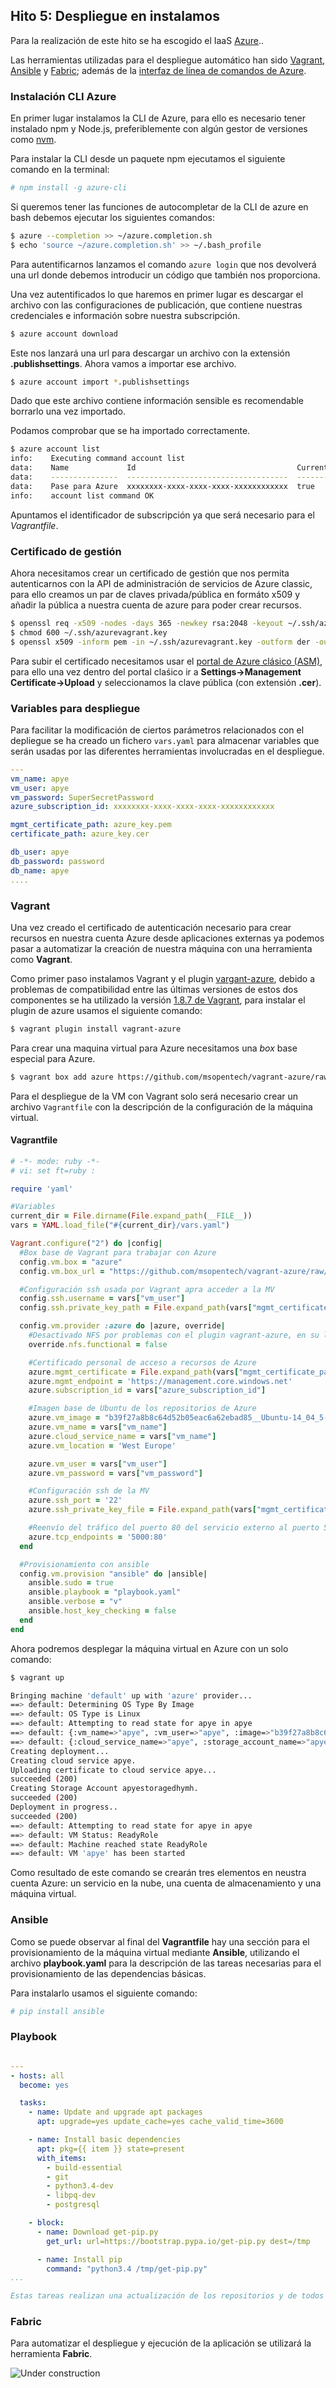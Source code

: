 ## Hito 5: Despliegue en instalamos
Para la realización de este hito se ha escogido el IaaS [Azure](https://azure.microsoft.com/es-es/)..

Las herramientas utilizadas para el despliegue automático han sido [Vagrant](https://www.vagrantup.com/), [Ansible](https://www.ansible.com/) y [Fabric](http://www.fabfile.org/); además de la [interfaz de línea de comandos de Azure](https://docs.microsoft.com/es-es/azure/xplat-cli-install).

### Instalación CLI Azure
En primer lugar instalamos la CLI de Azure, para ello es necesario tener instalado npm y Node.js, preferiblemente con algún gestor de versiones como [nvm](https://github.com/creationix/nvm).

Para instalar la CLI desde un paquete npm ejecutamos el siguiente comando en la terminal:

```bash
# npm install -g azure-cli
```

Si queremos tener las funciones de autocompletar de la CLI de azure en bash debemos ejecutar los siguientes comandos:

```bash
$ azure --completion >> ~/azure.completion.sh
$ echo 'source ~/azure.completion.sh' >> ~/.bash_profile
```

Para autentificarnos lanzamos el comando `azure login` que nos devolverá una url donde debemos introducir un código que también nos proporciona.

Una vez autentificados lo que haremos en primer lugar es descargar el archivo con las configuraciones de publicación, que contiene nuestras credenciales e información sobre nuestra subscripción.

```bash
$ azure account download
```

Este nos lanzará una url para descargar un archivo con la extensión **.publishsettings**. Ahora vamos a importar ese archivo.

```bash
$ azure account import *.publishsettings
```

Dado que este archivo contiene información sensible es recomendable borrarlo una vez importado.

Podamos comprobar que se ha importado correctamente.
```bash
$ azure account list
info:    Executing command account list
data:    Name             Id                                    Current  State  
data:    ---------------  ------------------------------------  -------  -------
data:    Pase para Azure  xxxxxxxx-xxxx-xxxx-xxxx-xxxxxxxxxxxx  true     Enabled
info:    account list command OK
```
Apuntamos el identificador de subscripción ya que será necesario para el *Vagrantfile*.

### Certificado de gestión
Ahora necesitamos crear un certificado de gestión que nos permita autenticarnos con la API de administración de servicios de Azure classic, para ello creamos un par de claves privada/pública en formáto x509 y añadir la pública a nuestra cuenta de azure para poder crear recursos.
```bash
$ openssl req -x509 -nodes -days 365 -newkey rsa:2048 -keyout ~/.ssh/azurevagrant.key -out ~/.ssh/azurevagrant.key
$ chmod 600 ~/.ssh/azurevagrant.key
$ openssl x509 -inform pem -in ~/.ssh/azurevagrant.key -outform der -out ~/.ssh/azurevagrant.cer
```

Para subir el certificado necesitamos usar el [portal de Azure clásico (ASM)](http://manage.windowsazure.com/), para ello una vez dentro del portal claśico ir a **Settings->Management Certificate->Upload** y seleccionamos la clave pública (con extensión **.cer**).


### Variables para despliegue
Para facilitar la modificación de ciertos parámetros relacionados con el depliegue se ha creado un fichero `vars.yaml` para almacenar variables que serán usadas por las diferentes herramientas involucradas en el despliegue.

```yaml
---
vm_name: apye
vm_user: apye
vm_password: SuperSecretPassword
azure_subscription_id: xxxxxxxx-xxxx-xxxx-xxxx-xxxxxxxxxxxx

mgmt_certificate_path: azure_key.pem
certificate_path: azure_key.cer

db_user: apye
db_password: password
db_name: apye
....
```

### Vagrant
Una vez creado el certificado de autenticación necesario para crear recursos en nuestra cuenta Azure desde aplicaciones externas ya podemos pasar a automatizar la creación de nuestra máquina con una herramienta como **Vagrant**.

Como primer paso instalamos Vagrant y el plugin [vargant-azure](https://github.com/Azure/vagrant-azure), debido a problemas de compatibilidad entre las últimas versiones de estos dos componentes se ha utilizado la versión [1.8.7 de Vagrant](https://releases.hashicorp.com/vagrant/1.8.7/), para instalar el plugin de azure usamos el siguiente comando:

```bash
$ vagrant plugin install vagrant-azure
```
Para crear una maquina virtual para Azure necesitamos una *box* base especial para Azure.

```bash
$ vagrant box add azure https://github.com/msopentech/vagrant-azure/raw/master/dummy.box
```

Para el despliegue de la VM con Vagrant solo será necesario crear un archivo `Vagrantfile` con la descripción de la configuración de la máquina virtual.

#### Vagrantfile
```ruby
# -*- mode: ruby -*-
# vi: set ft=ruby :

require 'yaml'

#Variables
current_dir = File.dirname(File.expand_path(__FILE__))
vars = YAML.load_file("#{current_dir}/vars.yaml")

Vagrant.configure("2") do |config|
  #Box base de Vagrant para trabajar con Azure
  config.vm.box = "azure"
  config.vm.box_url = "https://github.com/msopentech/vagrant-azure/raw/master/dummy.box"

  #Configuración ssh usada por Vagrant apra acceder a la MV
  config.ssh.username = vars["vm_user"]
  config.ssh.private_key_path = File.expand_path(vars["mgmt_certificate_path"])

  config.vm.provider :azure do |azure, override|
    #Desactivado NFS por problemas con el plugin vagrant-azure, en su lugar se usa rsync
    override.nfs.functional = false

    #Certificado personal de acceso a recursos de Azure
    azure.mgmt_certificate = File.expand_path(vars["mgmt_certificate_path"])
    azure.mgmt_endpoint = 'https://management.core.windows.net'
    azure.subscription_id = vars["azure_subscription_id"]

    #Imagen base de Ubuntu de los repositorios de Azure
    azure.vm_image = "b39f27a8b8c64d52b05eac6a62ebad85__Ubuntu-14_04_5-LTS-amd64-server-20170110-en-us-30GB"
    azure.vm_name = vars["vm_name"]
    azure.cloud_service_name = vars["vm_name"]
    azure.vm_location = 'West Europe'

    azure.vm_user = vars["vm_user"]
    azure.vm_password = vars["vm_password"]

    #Configuración ssh de la MV
    azure.ssh_port = '22'
    azure.ssh_private_key_file = File.expand_path(vars["mgmt_certificate_path"])

    #Reenvío del tráfico del puerto 80 del servicio externo al puerto 5000 de la VM
    azure.tcp_endpoints = '5000:80'
  end

  #Provisionamiento con ansible
  config.vm.provision "ansible" do |ansible|
    ansible.sudo = true
    ansible.playbook = "playbook.yaml"
    ansible.verbose = "v"
    ansible.host_key_checking = false
  end
end
```
Ahora podremos desplegar la máquina virtual en Azure con un solo comando:

```bash
$ vagrant up

Bringing machine 'default' up with 'azure' provider...
==> default: Determining OS Type By Image
==> default: OS Type is Linux
==> default: Attempting to read state for apye in apye
==> default: {:vm_name=>"apye", :vm_user=>"apye", :image=>"b39f27a8b8c64d52b05eac6a62ebad85__Ubuntu-14_04_5-LTS-amd64-server-20170110-en-us-30GB", :location=>"West Europe"}
==> default: {:cloud_service_name=>"apye", :storage_account_name=>"apyestoragedhymh", :tcp_endpoints=>"5000:80", :private_key_file=>"/home/adalsa/azure/azure_key.pem", :ssh_port=>"22", :vm_size=>"Small"}
Creating deployment...
Creating cloud service apye.
Uploading certificate to cloud service apye...
succeeded (200)
Creating Storage Account apyestoragedhymh.
succeeded (200)
Deployment in progress..
succeeded (200)
==> default: Attempting to read state for apye in apye
==> default: VM Status: ReadyRole
==> default: Machine reached state ReadyRole
==> default: VM 'apye' has been started
```
Como resultado de este comando se crearán tres elementos en neustra cuenta Azure: un servicio en la nube, una cuenta de almacenamiento y una máquina virtual.

### Ansible
Como se puede observar al final del **Vagrantfile** hay una sección para el provisionamiento de la máquina virtual mediante **Ansible**, utilizando el archivo **playbook.yaml** para la descripción de las tareas necesarias para el provisionamiento de las dependencias básicas.

Para instalarlo usamos el siguiente comando:

```bash
# pip install ansible
```

### Playbook
```yaml

---
- hosts: all
  become: yes

  tasks:
    - name: Update and upgrade apt packages
      apt: upgrade=yes update_cache=yes cache_valid_time=3600

    - name: Install basic dependencies
      apt: pkg={{ item }} state=present
      with_items:
        - build-essential
        - git
        - python3.4-dev
        - libpq-dev
        - postgresql

    - block:
      - name: Download get-pip.py
        get_url: url=https://bootstrap.pypa.io/get-pip.py dest=/tmp

      - name: Install pip
        command: "python3.4 /tmp/get-pip.py"
...

Estas tareas realizan una actualización de los repositorios y de todos los paquetes instalados, además instalan dependencias básicas del servicio como: Python3.4, PostgreSQL, pip...
```

### Fabric
Para automatizar el despliegue y ejecución de la aplicación se utilizará la herramienta **Fabric**.

![Under construction](images/hito5/image1.png "Under construction")
